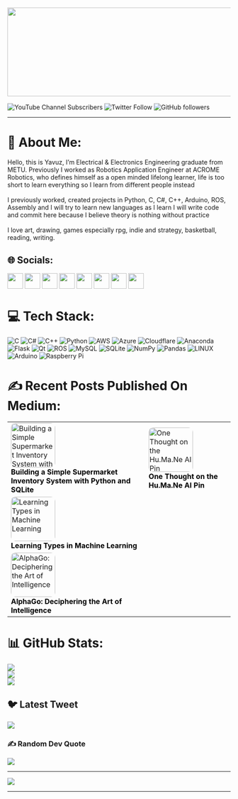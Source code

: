 ### <img src="https://media.giphy.com/media/pIMlKqgdZgvo4/giphy.gif" height="200px" width="820px">
![YouTube Channel Subscribers](https://img.shields.io/youtube/channel/subscribers/UC-P2F9D65eXks4ORF1sFO1Q?logoColor=%23F000CE&style=social) ![Twitter Follow](https://img.shields.io/twitter/follow/yavuz_ertugrull?logoColor=%2322FAAB&style=social) ![GitHub followers](https://img.shields.io/github/followers/yavuzCodiin?logoColor=%23FF4300&style=social) 

---
# 🤖 About Me:
Hello, this is Yavuz, I’m Electrical & Electronics Engineering graduate from METU. Previously I worked as Robotics Application Engineer at ACROME Robotics, who defines himself as a open minded lifelong learner, life is too short to learn everything so I learn from different people instead<br><br>I previously worked, created projects in Python, C, C#, C++, Arduino, ROS, Assembly and I will try to learn new languages as I learn I will write code and commit here because I believe theory is nothing without practice<br><br>I love art, drawing, games especially rpg, indie and strategy, basketball, reading, writing.


## 🌐 Socials:
[<img src="https://img.icons8.com/external-fauzidea-gradient-fauzidea/344/external-website-online-learning-fauzidea-gradient-fauzidea-2.png" height="35" width="35px">](https://yavuzertugrul.com/) 
[<img src="https://img.icons8.com/nolan/344/steam--v1.png" height="35px" width="35px">](https://steamcommunity.com/profiles/76561198094163565/)
[<img src="https://img.icons8.com/nolan/344/twitter-squared.png" height="35px" width="35px">](https://twitter.com/yavuz_ertugrull)
[<img src="https://img.icons8.com/nolan/344/instagram-new.png" height="35px" width="35px">](https://www.instagram.com/yavuz_ertugrull/)
[<img src="https://img.icons8.com/nolan/344/linkedin.png" height="35px" width="35px">](https://www.linkedin.com/in/yavuz-ertu%C4%9Frul123/)
[<img src="https://img.icons8.com/nolan/344/reddit.png" height="35px" width="35px">](https://www.reddit.com/user/TheBigBadA_I)
[<img src="https://img.icons8.com/nolan/344/youtube-squared.png" height="35px" width="35px">](https://www.youtube.com/channel/UC-P2F9D65eXks4ORF1sFO1Q)
[<img src="https://img.icons8.com/nolan/344/headphones.png" height="35px" width="35px">](https://www.youtube.com/watch?v=35UImtLx8N4&list=PLLNrGtVmTmatsOIngvxS3UEHUzgZFgzc_)

# 💻 Tech Stack:
![C](https://img.shields.io/badge/c-%2300599C.svg?style=flat&logo=c&logoColor=white) ![C#](https://img.shields.io/badge/c%23-%23239120.svg?style=flat&logo=c-sharp&logoColor=white) ![C++](https://img.shields.io/badge/c++-%2300599C.svg?style=flat&logo=c%2B%2B&logoColor=white) ![Python](https://img.shields.io/badge/python-3670A0?style=flat&logo=python&logoColor=ffdd54) ![AWS](https://img.shields.io/badge/AWS-%23FF9900.svg?style=flat&logo=amazon-aws&logoColor=white) ![Azure](https://img.shields.io/badge/azure-%230072C6.svg?style=flat&logo=azure-devops&logoColor=white) ![Cloudflare](https://img.shields.io/badge/Cloudflare-F38020?style=flat&logo=Cloudflare&logoColor=white) ![Anaconda](https://img.shields.io/badge/Anaconda-%2344A833.svg?style=flat&logo=anaconda&logoColor=white) ![Flask](https://img.shields.io/badge/flask-%23000.svg?style=flat&logo=flask&logoColor=white) ![Qt](https://img.shields.io/badge/Qt-%23217346.svg?style=flat&logo=Qt&logoColor=white) ![ROS](https://img.shields.io/badge/ros-%230A0FF9.svg?style=flat&logo=ros&logoColor=white) ![MySQL](https://img.shields.io/badge/mysql-%2300f.svg?style=flat&logo=mysql&logoColor=white) ![SQLite](https://img.shields.io/badge/sqlite-%2307405e.svg?style=flat&logo=sqlite&logoColor=white) ![NumPy](https://img.shields.io/badge/numpy-%23013243.svg?style=flat&logo=numpy&logoColor=white) ![Pandas](https://img.shields.io/badge/pandas-%23150458.svg?style=flat&logo=pandas&logoColor=white) ![LINUX](https://img.shields.io/badge/Linux-FCC624?style=flat&logo=linux&logoColor=black) ![Arduino](https://img.shields.io/badge/-Arduino-00979D?style=flat&logo=Arduino&logoColor=white) ![Raspberry Pi](https://img.shields.io/badge/-RaspberryPi-C51A4A?style=flat&logo=Raspberry-Pi)

# ✍️ Recent Posts Published On Medium:
<table>
  <tr>
    <td>
      <a target="_blank" href="https://medium.com/gitconnected/building-a-simple-supermarket-inventory-system-with-python-and-sqlite-4382fbd6c596">
        <img src="https://miro.medium.com/v2/resize:fit:1100/format:webp/1*6laDrabkim8NWtwrqNJmmA.png" alt="Building a Simple Supermarket Inventory System with Python and SQLite" width="100px" style="border-radius: 10px;">
      </a>
      <br>
      <a target="_blank" href="https://medium.com/gitconnected/building-a-simple-supermarket-inventory-system-with-python-and-sqlite-4382fbd6c596" style="text-decoration: none; color: #000;">
        <b>Building a Simple Supermarket Inventory System with Python and SQLite</b>
      </a>
    </td>
    <td>
      <a target="_blank" href="https://yavuzertugrul.medium.com/one-thought-on-the-hu-ma-ne-ai-pin-3c77938973f5">
        <img src="https://miro.medium.com/v2/resize:fit:4800/format:webp/1*3gLSQYp09r55yhldYUEZIg.png" alt="One Thought on the Hu.Ma.Ne AI Pin" width="100px" style="border-radius: 10px;">
      </a>
      <br>
      <a target="_blank" href="https://yavuzertugrul.medium.com/one-thought-on-the-hu-ma-ne-ai-pin-3c77938973f5" style="text-decoration: none; color: #000;">
        <b>One Thought on the Hu.Ma.Ne AI Pin</b>
      </a>
    </td>
  </tr>
  <tr>
    <td>
      <a target="_blank" href="https://yavuzertugrul.medium.com/learning-types-in-machine-learning-3754fc3da961">
        <img src="https://miro.medium.com/v2/resize:fit:4800/format:webp/0*_tRQvrOetkIkkUxs" alt="Learning Types in Machine Learning" width="100px" style="border-radius: 10px;">
      </a>
      <br>
      <a target="_blank" href="https://yavuzertugrul.medium.com/learning-types-in-machine-learning-3754fc3da961" style="text-decoration: none; color: #000;">
        <b>Learning Types in Machine Learning</b>
      </a>
    </td>
    <td>
      <!-- Placeholder for the next article on the right -->
    </td>
  </tr>
  <tr>
    <td>
      <a target="_blank" href="https://yavuzertugrul.medium.com/alphago-deciphering-the-art-of-intelligence-04e975c71281">
        <img src="https://miro.medium.com/v2/resize:fit:4800/format:webp/1*qzVef-yk6DOg1sou_K1aCg.png" alt="AlphaGo: Deciphering the Art of Intelligence" width="100px" style="border-radius: 10px;">
      </a>
      <br>
      <a target="_blank" href="https://yavuzertugrul.medium.com/alphago-deciphering-the-art-of-intelligence-04e975c71281" style="text-decoration: none; color: #000;">
        <b>AlphaGo: Deciphering the Art of Intelligence</b>
      </a>
    </td>
    <td>
      <!-- Placeholder for another article on the right -->
    </td>
  </tr>
</table>







# 📊 GitHub Stats:
![](https://github-readme-stats.vercel.app/api?username=yavuzCodiin&theme=radical&hide_border=false&include_all_commits=true&count_private=true)<br/>
![](https://github-readme-streak-stats.herokuapp.com/?user=yavuzCodiin&theme=radical&hide_border=false)<br/>
![](https://github-readme-stats.vercel.app/api/top-langs/?username=yavuzCodiin&theme=radical&hide_border=false&include_all_commits=true&count_private=true&layout=compact)

## 🐦 Latest Tweet
[![](https://gtce.itsvg.in/api?username=yavuz_ertugrull)](https://github.com/VishwaGauravIn/github-twitter-card-embed)

### ✍️ Random Dev Quote
![](https://quotes-github-readme.vercel.app/api?type=horizontal&theme=radical)

---
[![](https://visitcount.itsvg.in/api?id=yavuzCodiin&icon=9&color=0)](https://visitcount.itsvg.in)

---
